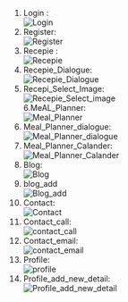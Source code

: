 1. Login : <br>
   ![Login](https://github.com/abhay-rawal/food-app/blob/master/app/images/login.png) <br>
2. Register:<br>
   ![Register](https://github.com/abhay-rawal/food-app/blob/master/app/images/register.png)<br>
3. Recepie :<br>
   ![Recepie](https://github.com/abhay-rawal/food-app/blob/master/app/images/recepie.png)<br>
4. Recepie_Dialogue:<br>
   ![Recepie_Dialogue](https://github.com/abhay-rawal/food-app/blob/master/app/images/add_recepie.png)<br>
5. Recepi_Select_Image:<br>
    ![Recepie_Select_image](https://github.com/abhay-rawal/food-app/blob/master/app/images/users_select_images.png)<br>
6.MeAL_Planner:<br>
   ![Meal_Planner](https://github.com/abhay-rawal/food-app/blob/master/app/images/meal_planner.png)<br>
7. Meal_Planner_dialogue:<br>
    ![Meal_Planner_dialogue](https://github.com/abhay-rawal/food-app/blob/master/app/images/meal_planner_dialogue.png)<br>
8. Meal_Planner_Calander:<br>
    ![Meal_Planner_Calander](https://github.com/abhay-rawal/food-app/blob/master/app/images/meal_planner_select_date.png)<br>
9. Blog:<br>
    ![Blog](https://github.com/abhay-rawal/food-app/blob/master/app/images/Blog.png)<br>
10. blog_add<br>
    ![Blog_add](https://github.com/abhay-rawal/food-app/blob/master/app/images/blog_dialogue.png)<br>
11. Contact: <br>
    ![Contact](https://github.com/abhay-rawal/food-app/blob/master/app/images/contact.png)<br>
12. Contact_call:<br>
    ![contact_call](https://github.com/abhay-rawal/food-app/blob/master/app/images/contact_call.png)
13. Contact_email:<br>
    ![contact_email](https://github.com/abhay-rawal/food-app/blob/master/app/images/contact_email.png)
14. Profile:<br>
    ![profile](https://github.com/abhay-rawal/food-app/blob/master/app/images/About_me.png)
15. Profile_add_new_detail:<br>
    ![Profile_add_new_detail](https://github.com/abhay-rawal/food-app/blob/master/app/images/contact_new_detail.png)



